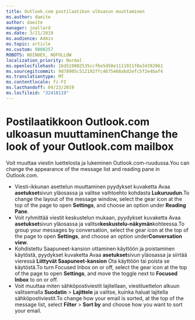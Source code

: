 ```yaml
---
title: Outlook.com postilaatikon ulkoasun muuttaminen
ms.author: daeite
author: daeite
manager: joallard
ms.date: 3/21/2019
ms.audience: Admin
ms.topic: article
ms.custom: 9000257
ROBOTS: NOINDEX, NOFOLLOW
localization_priority: Normal
ms.openlocfilehash: 16d519802535ccf6e5d50e1111911f0a34392961
ms.sourcegitcommit: 9d78905c512192ffc4675468abd2efc5f2e4baf4
ms.translationtype: MT
ms.contentlocale: fi-FI
ms.lasthandoff: 04/23/2019
ms.locfileid: "32418119"
---
```

# <a name="change-the-look-of-your-outlookcom-mailbox"></a><span data-ttu-id="30226-102">Postilaatikkoon Outlook.com ulkoasun muuttaminen</span><span class="sxs-lookup"><span data-stu-id="30226-102">Change the look of your Outlook.com mailbox</span></span>

<span data-ttu-id="30226-103">Voit muuttaa viestin luettelosta ja lukeminen Outlook.com-ruudussa.</span><span class="sxs-lookup"><span data-stu-id="30226-103">You can change the appearance of the message list and reading pane in Outlook.com.</span></span>

- <span data-ttu-id="30226-104">Viesti-ikkunan asettelun muuttaminen pyydykset kuvaketta Avaa **asetukset**sivun yläosassa ja valitse vaihtoehto kohdasta **Lukuruudun**.</span><span class="sxs-lookup"><span data-stu-id="30226-104">To change the layout of the message window, select the gear icon at the top of the page to open **Settings**, and choose an option under **Reading Pane**.</span></span>
- <span data-ttu-id="30226-105">Voit ryhmittää viestit keskustelun mukaan, pyydykset kuvaketta Avaa **asetukset**sivun yläosassa ja valitse**keskustelu-näkymän**kohteessa.</span><span class="sxs-lookup"><span data-stu-id="30226-105">To group your messages by conversation, select the gear icon at the top of the page to open **Settings**, and choose an option under**Conversation view**.</span></span>
- <span data-ttu-id="30226-106">Kohdistettu Saapuneet-kansion ottaminen käyttöön ja poistaminen käytöstä, pyydykset kuvaketta Avaa **asetukset**sivun yläosassa ja siirtää vieressä **Liittyvät Saapuneet-kansion** Ota käyttöön tai poista se käytöstä.</span><span class="sxs-lookup"><span data-stu-id="30226-106">To turn Focused Inbox on or off, select the gear icon at the top of the page to open **Settings**, and move the toggle next to **Focused Inbox** to on or off.</span></span>
- <span data-ttu-id="30226-107">Voit muuttaa miten sähköpostiviestit lajitellaan, viestiluettelon alkuun valitsemalla **Suodatin** > **Lajittele** ja valitse, kuinka haluat lajitella sähköpostiviestit.</span><span class="sxs-lookup"><span data-stu-id="30226-107">To change how your email is sorted, at the top of the message list, select **Filter** > **Sort by** and choose how you want to sort your email.</span></span>